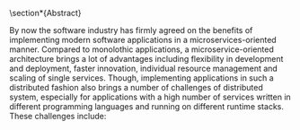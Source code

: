 \section*{Abstract}

By now the software industry has firmly agreed on the benefits of implementing modern software applications in a microservices-oriented manner. Compared to monolothic applications, a microservice-oriented architecture brings a lot of advantages including flexibility in development and deployment, faster innovation, individual resource management and scaling of single services. Though, implementing applications in such a distributed fashion also brings a number of challenges of distributed system, especially for applications with a high number of services written in different programming languages and running on different runtime stacks. These challenges include: 
